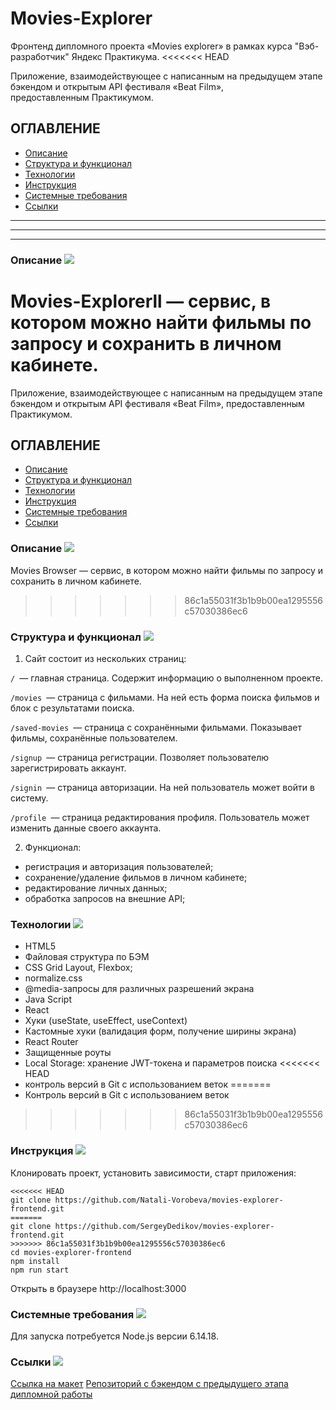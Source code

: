 # Movies-Explorer

Фронтенд дипломного проекта «Movies explorer» в рамках курса "Вэб-разработчик" Яндекс Практикума.
<<<<<<< HEAD

Приложение, взаимодействующее с написанным на предыдущем этапе бэкендом и открытым API фестиваля «Beat Film»,   
предоставленным Практикумом.

## ОГЛАВЛЕНИЕ
* [Описание](#описание  'Переход к пункту "Описание"')
* [Структура и функционал](#структура-и-функционал 'Переход к пункту "Структура и функционал"')
* [Технологии](#технологии 'Переход к пункту "Технологии"')
* [Инструкция](#инструкция 'Переход к пункту "Инструкция"')
* [Системные требования](#системные-требования 'Переход к пункту "Системные требования"')
* [Ссылки](#ссылки 'Переход к пункту "Ссылки"')
***
***
***
###  Описание ![](https://cdn.jsdelivr.net/gh/Readme-Workflows/Readme-Icons@main/icons/octicons/ApprovedChanges.svg)
Movies-Explorerll — cервис, в котором можно найти фильмы по запросу и сохранить в личном кабинете.
=======
Приложение, взаимодействующее с написанным на предыдущем этапе бэкендом и открытым API фестиваля «Beat Film», предоставленным Практикумом.
## ОГЛАВЛЕНИЕ
* [Описание](https://skillbox.ru/media/ 'Переход к пункту "Описание"')
* [Структура и функционал](###Структура-и-функционал 'Переход к пункту "Структура и функционал"')
* [Технологии](###Технологии 'Переход к пункту "Технологии"')
* [Инструкция](###Инструкция 'Переход к пункту "Инструкция"')
* [Системные требования](###Системные-требования 'Переход к пункту "Системные требования"')
* [Ссылки](###Ссылки 'Переход к пункту "Ссылки"')

###  Описание ![](https://cdn.jsdelivr.net/gh/Readme-Workflows/Readme-Icons@main/icons/octicons/ApprovedChanges.svg)
Movies Browser — cервис, в котором можно найти фильмы по запросу и сохранить в личном кабинете.
>>>>>>> 86c1a55031f3b1b9b00ea1295556c57030386ec6


### Структура и функционал ![](https://cdn.jsdelivr.net/gh/Readme-Workflows/Readme-Icons@main/icons/octicons/ApprovedChanges.svg)
1. Сайт состоит из нескольких страниц:

```/ ```— главная страница. Содержит информацию о выполненном проекте.

```/movies ```— страница с фильмами. На ней есть форма поиска фильмов и блок с результатами поиска.

```/saved-movies ```— страница с сохранёнными фильмами. Показывает фильмы, сохранённые пользователем.

```/signup ```— страница регистрации. Позволяет пользователю зарегистрировать аккаунт.

```/signin ```— страница авторизации. На ней пользователь может войти в систему.

```/profile ```— страница редактирования профиля. Пользователь может изменить данные своего аккаунта.

2. Функционал:

* регистрация и авторизация пользователей;
* сохранение/удаление фильмов в личном кабинете;
* редактирование личных данных;
* обработка запросов на внешние API;

### Технологии ![](https://cdn.jsdelivr.net/gh/Readme-Workflows/Readme-Icons@main/icons/octicons/ApprovedChanges.svg)
* HTML5
* Файловая структура по БЭМ
* CSS Grid Layout, Flexbox;
* normalize.css
* @media-запросы для различных разрешений экрана
* Java Script
* React
* Хуки (useState, useEffect, useContext)
* Кастомные хуки (валидация форм, получение ширины экрана)
* React Router
* Защищенные роуты
* Local Storage: хранение JWT-токена и параметров поиска
<<<<<<< HEAD
* контроль версий в Git с использованием веток
=======
* Контроль версий в Git с использованием веток
>>>>>>> 86c1a55031f3b1b9b00ea1295556c57030386ec6

### Инструкция ![](https://cdn.jsdelivr.net/gh/Readme-Workflows/Readme-Icons@main/icons/octicons/ApprovedChanges.svg)
Клонировать проект, установить зависимости, старт приложения:
```
<<<<<<< HEAD
git clone https://github.com/Natali-Vorobeva/movies-explorer-frontend.git
=======
git clone https://github.com/SergeyDedikov/movies-explorer-frontend.git
>>>>>>> 86c1a55031f3b1b9b00ea1295556c57030386ec6
cd movies-explorer-frontend
npm install
npm run start
```
Открыть в браузере http://localhost:3000


### Системные требования ![](https://cdn.jsdelivr.net/gh/Readme-Workflows/Readme-Icons@main/icons/octicons/ApprovedChanges.svg)
Для запуска потребуется Node.js версии 6.14.18.



### Ссылки ![](https://cdn.jsdelivr.net/gh/Readme-Workflows/Readme-Icons@main/icons/octicons/ApprovedChanges.svg)
[Ссылка на макет](https://disk.yandex.ru/d/-kBJ0A7bgcTBjg)
[Репозиторий с бэкендом с предыдущего этапа дипломной работы](https://github.com/Natali-Vorobeva/movies-explorer-api)

